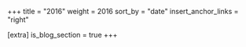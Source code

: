+++
title = "2016"
weight = 2016
sort_by = "date"
insert_anchor_links = "right"

[extra]
is_blog_section = true
+++
